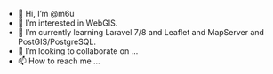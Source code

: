- 👋 Hi, I’m @m6u
- 👀 I’m interested in WebGIS.
- 🌱 I’m currently learning Laravel 7/8 and Leaflet and MapServer and PostGIS/PostgreSQL.
- 💞️ I’m looking to collaborate on ...
- 📫 How to reach me ...

<!---
m6u/m6u is a ✨ special ✨ repository because its `README.md` (this file) appears on your GitHub profile.
You can click the Preview link to take a look at your changes.
--->
